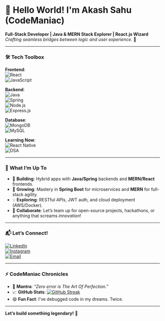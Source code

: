 # 👋 Hello World! I'm Akash Sahu (CodeManiac)  
**Full-Stack Developer | Java & MERN Stack Explorer | React.js Wizard**  
*Crafting seamless bridges between logic and user experience.* 🌉  

---  

### 🛠️ **Tech Toolbox**  
**Frontend**:  
![React](https://img.shields.io/badge/React-20232A?style=flat&logo=react&logoColor=61DAFB)  
![JavaScript](https://img.shields.io/badge/JavaScript-F7DF1E?style=flat&logo=javascript&logoColor=black)  

**Backend**:  
![Java](https://img.shields.io/badge/Java-ED8B00?style=flat&logo=openjdk&logoColor=white)  
![Spring](https://img.shields.io/badge/Spring-6DB33F?style=flat&logo=spring&logoColor=white)  
![Node.js](https://img.shields.io/badge/Node.js-339933?style=flat&logo=node.js&logoColor=white)  
![Express.js](https://img.shields.io/badge/Express.js-000000?style=flat&logo=express&logoColor=white)  

**Database**:  
![MongoDB](https://img.shields.io/badge/MongoDB-47A248?style=flat&logo=mongodb&logoColor=white)  
![MySQL](https://img.shields.io/badge/MySQL-4479A1?style=flat&logo=mysql&logoColor=white)  

**Learning Now**:  
![React Native](https://img.shields.io/badge/React_Native-20232A?style=flat&logo=react&logoColor=61DAFB)  
![DSA](https://img.shields.io/badge/DSA-Java-ED8B00?style=flat&logo=java&logoColor=white)  

---  

### 🚀 **What I’m Up To**  
- 🔭 **Building**: Hybrid apps with **Java/Spring** backends and **MERN/React** frontends.  
- 🌱 **Growing**: Mastery in **Spring Boot** for microservices and **MERN** for full-stack agility.  
- 💡 **Exploring**: RESTful APIs, JWT auth, and cloud deployment (AWS/Docker).  
- 🤝 **Collaborate**: Let’s team up for open-source projects, hackathons, or anything that screams *innovation*!  

---  

### 📬 **Let’s Connect!**  
[![LinkedIn](https://img.shields.io/badge/LinkedIn-Akash_Sahu-0077B5?style=flat&logo=linkedin)](https://www.linkedin.com/in/public-class-myprofile/)  
[![Instagram](https://img.shields.io/badge/Instagram-@betheaakashhh-E4405F?style=flat&logo=instagram)](https://www.instagram.com/betheaakashhh?igsh=dGhkc3Z0aWh1NHJj)  
[![Email](https://img.shields.io/badge/Email-sahu.aakash1008%40gmail.com-D14836?style=flat&logo=gmail)](mailto:sahu.aakash1008@gmail.com)  

---  

### ⚡ **CodeManiac Chronicles**  
- 🎯 **Mantra**: *“Zero error is The Art Of Perfection.”*  
- 📈 **GitHub Stats**: [![GitHub Streak](https://streak-stats.demolab.com?user=betheaakashhh&theme=dark&hide_border=true)](https://git.io/streak-stats)  
- 😄 **Fun Fact**: I’ve debugged code in my dreams. Twice.  

---  

**Let’s build something legendary!** 🚀  
